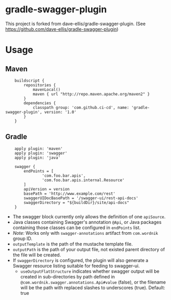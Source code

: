 gradle-swagger-plugin
=====================

This project is forked from dave-ellis/gradle-swagger-plugin. (See https://github.com/dave-ellis/gradle-swagger-plugin)

# Usage

## Maven
```
    buildscript {
        repositories {
            mavenLocal()
            maven { url "http://repo.maven.apache.org/maven2" }
        }
        dependencies {
            classpath group: 'com.github.ci-cd', name: 'gradle-swagger-plugin', version: '1.0'
        }
    }
```

## Gradle
```
    apply plugin: 'maven'
    apply plugin: 'swagger'
    apply plugin: 'java'

    swagger {
        endPoints = [
                'com.foo.bar.apis',
                'com.foo.bar.apis.internal.Resource'
        ]
        apiVersion = version
        basePath = 'http://www.example.com/rest'
        swaggerUIDocBasePath = '/swagger-ui/rest-api-docs'
        swaggerDirectory = "${buildDir}/site/api-docs"
    }
```


* The swagger block currently only allows the definition of one `apiSource`.
* Java classes containing Swagger's annotation `@Api`, or Java packages containing those classes can be configured in `endPoints` list.
* *Note:* Works only with `swagger-annotations` artifact from `com.wordnik` group ID.
* `outputTemplate` is the path of the mustache template file.
* `outputPath` is the path of your output file, not existed parent directory of the file will be created.
* If `swaggerDirectory` is configured, the plugin will also generate a Swagger resource listing suitable for feeding to swagger-ui.
    * `useOutputFlatStructure` indicates whether swagger output will be created in sub-directories by path defined in
      `@com.wordnik.swagger.annotations.Api#value` (false), or the filename will be the path with replaced slashes to
      underscores (true). Default: true

